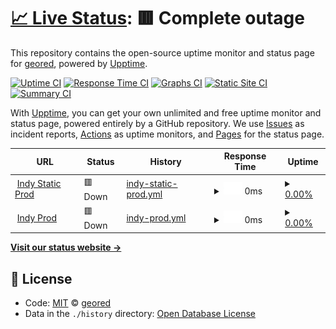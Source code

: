 # [📈 Live Status](https://geored.github.io/test-git-actions): <!--live status--> **🟥 Complete outage**

This repository contains the open-source uptime monitor and status page for [geored](https://geored.github.io/test-git-actions), powered by [Upptime](https://github.com/upptime/upptime).

[![Uptime CI](https://github.com/koj-co/upptime/workflows/Uptime%20CI/badge.svg)](https://github.com/koj-co/upptime/actions?query=workflow%3A%22Uptime+CI%22)
[![Response Time CI](https://github.com/koj-co/upptime/workflows/Response%20Time%20CI/badge.svg)](https://github.com/koj-co/upptime/actions?query=workflow%3A%22Response+Time+CI%22)
[![Graphs CI](https://github.com/koj-co/upptime/workflows/Graphs%20CI/badge.svg)](https://github.com/koj-co/upptime/actions?query=workflow%3A%22Graphs+CI%22)
[![Static Site CI](https://github.com/koj-co/upptime/workflows/Static%20Site%20CI/badge.svg)](https://github.com/koj-co/upptime/actions?query=workflow%3A%22Static+Site+CI%22)
[![Summary CI](https://github.com/koj-co/upptime/workflows/Summary%20CI/badge.svg)](https://github.com/koj-co/upptime/actions?query=workflow%3A%22Summary+CI%22)

With [Upptime](https://upptime.js.org), you can get your own unlimited and free uptime monitor and status page, powered entirely by a GitHub repository. We use [Issues](https://github.com/geored/test-git-actions/issues) as incident reports, [Actions](https://github.com/geored/test-git-actions/actions) as uptime monitors, and [Pages](https://geored.github.io/test-git-actions) for the status page.

<!--start: status pages-->
<!-- This summary is generated by Upptime (https://github.com/upptime/upptime) -->
<!-- Do not edit this manually, your changes will be overwritten -->
<!-- prettier-ignore -->
| URL | Status | History | Response Time | Uptime |
| --- | ------ | ------- | ------------- | ------ |
| <img alt="" src="https://favicons.githubusercontent.com/indy.psi.redhat.com" height="13"> [Indy Static Prod](http://indy.psi.redhat.com) | 🟥 Down | [indy-static-prod.yml](https://github.com/geored/test-git-actions/commits/HEAD/history/indy-static-prod.yml) | <details><summary><img alt="Response time graph" src="./graphs/indy-static-prod/response-time-week.png" height="20"> 0ms</summary><br><a href="https://geored.github.io/test-git-actions/history/indy-static-prod"><img alt="Response time 0" src="https://img.shields.io/endpoint?url=https%3A%2F%2Fraw.githubusercontent.com%2Fgeored%2Ftest-git-actions%2FHEAD%2Fapi%2Findy-static-prod%2Fresponse-time.json"></a><br><a href="https://geored.github.io/test-git-actions/history/indy-static-prod"><img alt="24-hour response time 0" src="https://img.shields.io/endpoint?url=https%3A%2F%2Fraw.githubusercontent.com%2Fgeored%2Ftest-git-actions%2FHEAD%2Fapi%2Findy-static-prod%2Fresponse-time-day.json"></a><br><a href="https://geored.github.io/test-git-actions/history/indy-static-prod"><img alt="7-day response time 0" src="https://img.shields.io/endpoint?url=https%3A%2F%2Fraw.githubusercontent.com%2Fgeored%2Ftest-git-actions%2FHEAD%2Fapi%2Findy-static-prod%2Fresponse-time-week.json"></a><br><a href="https://geored.github.io/test-git-actions/history/indy-static-prod"><img alt="30-day response time 0" src="https://img.shields.io/endpoint?url=https%3A%2F%2Fraw.githubusercontent.com%2Fgeored%2Ftest-git-actions%2FHEAD%2Fapi%2Findy-static-prod%2Fresponse-time-month.json"></a><br><a href="https://geored.github.io/test-git-actions/history/indy-static-prod"><img alt="1-year response time 0" src="https://img.shields.io/endpoint?url=https%3A%2F%2Fraw.githubusercontent.com%2Fgeored%2Ftest-git-actions%2FHEAD%2Fapi%2Findy-static-prod%2Fresponse-time-year.json"></a></details> | <details><summary><a href="https://geored.github.io/test-git-actions/history/indy-static-prod">0.00%</a></summary><a href="https://geored.github.io/test-git-actions/history/indy-static-prod"><img alt="All-time uptime 0.00%" src="https://img.shields.io/endpoint?url=https%3A%2F%2Fraw.githubusercontent.com%2Fgeored%2Ftest-git-actions%2FHEAD%2Fapi%2Findy-static-prod%2Fuptime.json"></a><br><a href="https://geored.github.io/test-git-actions/history/indy-static-prod"><img alt="24-hour uptime 0.00%" src="https://img.shields.io/endpoint?url=https%3A%2F%2Fraw.githubusercontent.com%2Fgeored%2Ftest-git-actions%2FHEAD%2Fapi%2Findy-static-prod%2Fuptime-day.json"></a><br><a href="https://geored.github.io/test-git-actions/history/indy-static-prod"><img alt="7-day uptime 0.00%" src="https://img.shields.io/endpoint?url=https%3A%2F%2Fraw.githubusercontent.com%2Fgeored%2Ftest-git-actions%2FHEAD%2Fapi%2Findy-static-prod%2Fuptime-week.json"></a><br><a href="https://geored.github.io/test-git-actions/history/indy-static-prod"><img alt="30-day uptime 1.38%" src="https://img.shields.io/endpoint?url=https%3A%2F%2Fraw.githubusercontent.com%2Fgeored%2Ftest-git-actions%2FHEAD%2Fapi%2Findy-static-prod%2Fuptime-month.json"></a><br><a href="https://geored.github.io/test-git-actions/history/indy-static-prod"><img alt="1-year uptime 0.00%" src="https://img.shields.io/endpoint?url=https%3A%2F%2Fraw.githubusercontent.com%2Fgeored%2Ftest-git-actions%2FHEAD%2Fapi%2Findy-static-prod%2Fuptime-year.json"></a></details>
| <img alt="" src="https://favicons.githubusercontent.com/indy-admin.psi.redhat.com" height="13"> [Indy Prod](http://indy-admin.psi.redhat.com) | 🟥 Down | [indy-prod.yml](https://github.com/geored/test-git-actions/commits/HEAD/history/indy-prod.yml) | <details><summary><img alt="Response time graph" src="./graphs/indy-prod/response-time-week.png" height="20"> 0ms</summary><br><a href="https://geored.github.io/test-git-actions/history/indy-prod"><img alt="Response time 0" src="https://img.shields.io/endpoint?url=https%3A%2F%2Fraw.githubusercontent.com%2Fgeored%2Ftest-git-actions%2FHEAD%2Fapi%2Findy-prod%2Fresponse-time.json"></a><br><a href="https://geored.github.io/test-git-actions/history/indy-prod"><img alt="24-hour response time 0" src="https://img.shields.io/endpoint?url=https%3A%2F%2Fraw.githubusercontent.com%2Fgeored%2Ftest-git-actions%2FHEAD%2Fapi%2Findy-prod%2Fresponse-time-day.json"></a><br><a href="https://geored.github.io/test-git-actions/history/indy-prod"><img alt="7-day response time 0" src="https://img.shields.io/endpoint?url=https%3A%2F%2Fraw.githubusercontent.com%2Fgeored%2Ftest-git-actions%2FHEAD%2Fapi%2Findy-prod%2Fresponse-time-week.json"></a><br><a href="https://geored.github.io/test-git-actions/history/indy-prod"><img alt="30-day response time 0" src="https://img.shields.io/endpoint?url=https%3A%2F%2Fraw.githubusercontent.com%2Fgeored%2Ftest-git-actions%2FHEAD%2Fapi%2Findy-prod%2Fresponse-time-month.json"></a><br><a href="https://geored.github.io/test-git-actions/history/indy-prod"><img alt="1-year response time 0" src="https://img.shields.io/endpoint?url=https%3A%2F%2Fraw.githubusercontent.com%2Fgeored%2Ftest-git-actions%2FHEAD%2Fapi%2Findy-prod%2Fresponse-time-year.json"></a></details> | <details><summary><a href="https://geored.github.io/test-git-actions/history/indy-prod">0.00%</a></summary><a href="https://geored.github.io/test-git-actions/history/indy-prod"><img alt="All-time uptime 0.00%" src="https://img.shields.io/endpoint?url=https%3A%2F%2Fraw.githubusercontent.com%2Fgeored%2Ftest-git-actions%2FHEAD%2Fapi%2Findy-prod%2Fuptime.json"></a><br><a href="https://geored.github.io/test-git-actions/history/indy-prod"><img alt="24-hour uptime 0.00%" src="https://img.shields.io/endpoint?url=https%3A%2F%2Fraw.githubusercontent.com%2Fgeored%2Ftest-git-actions%2FHEAD%2Fapi%2Findy-prod%2Fuptime-day.json"></a><br><a href="https://geored.github.io/test-git-actions/history/indy-prod"><img alt="7-day uptime 0.00%" src="https://img.shields.io/endpoint?url=https%3A%2F%2Fraw.githubusercontent.com%2Fgeored%2Ftest-git-actions%2FHEAD%2Fapi%2Findy-prod%2Fuptime-week.json"></a><br><a href="https://geored.github.io/test-git-actions/history/indy-prod"><img alt="30-day uptime 1.38%" src="https://img.shields.io/endpoint?url=https%3A%2F%2Fraw.githubusercontent.com%2Fgeored%2Ftest-git-actions%2FHEAD%2Fapi%2Findy-prod%2Fuptime-month.json"></a><br><a href="https://geored.github.io/test-git-actions/history/indy-prod"><img alt="1-year uptime 0.00%" src="https://img.shields.io/endpoint?url=https%3A%2F%2Fraw.githubusercontent.com%2Fgeored%2Ftest-git-actions%2FHEAD%2Fapi%2Findy-prod%2Fuptime-year.json"></a></details>

<!--end: status pages-->

[**Visit our status website →**](https://geored.github.io/test-git-actions)

## 📄 License

- Code: [MIT](./LICENSE) © [geored](https://geored.github.io/test-git-actions)
- Data in the `./history` directory: [Open Database License](https://opendatacommons.org/licenses/odbl/1-0/)
